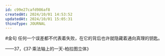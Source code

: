 ```yaml
---
id: c99e27cafd986af8
createdAt: 2024/10/01 14:53:52
updatedAt: 2024/10/01 15:05:31
thinoType: JOURNAL
---
```

#金句 任何一个误差都不代表着失败，在它的背后也许就隐藏着通向真理的钥匙。

——37，《37·乘法轴上的一天-柏拉图立体》